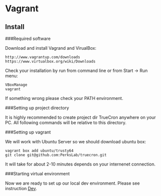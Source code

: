 Vagrant
=======

Install
-------

###Required software

Download and install Vagrand and VirualBox:

    http://www.vagrantup.com/downloads
    https://www.virtualbox.org/wiki/Downloads


Check your installation by run from command line or from Start -> Run menu:

    VBoxManage
    vagrant

If something wrong please check your PATH environment.

###Setting up project directory

It is highly recommended to create project dir TrueCron anywhere on your PC. All following commands will be relative to this directory.

###Setting up vagrant

We will work with Ubuntu Server so we should download ubuntu box:

    vagrant box add ubuntu/trusty64
    git clone git@github.com:PerksLab/truecron.git
  
It will take for about 2-10 minutes depends on your internenet connection. 

###Starting virtual environment

Now we are ready to set up our local dev environment. Please see instruction [Dev](/dev/README.md).
